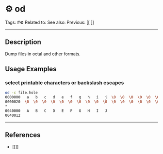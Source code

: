 # ⚙️ od
Tags: #⚙️ 
Related to: 
See also: 
Previous: [[ ]]

---
## Description

Dump files in octal and other formats.

## Usage Examples

### select printable characters or backslash escapes
```sh
od -c file.hole 
0000000   a   b   c   d   e   f   g   h   i   j  \0  \0  \0  \0  \0  \0
0000020  \0  \0  \0  \0  \0  \0  \0  \0  \0  \0  \0  \0  \0  \0  \0  \0
*
0040000   A   B   C   D   E   F   G   H   I   J
0040012
```
	
---
## References
- [[]]